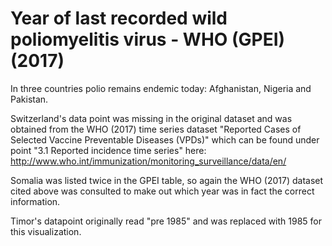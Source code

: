 # Year of last recorded wild poliomyelitis virus - WHO (GPEI) (2017)

In three countries polio remains endemic today: Afghanistan, Nigeria and Pakistan. 

Switzerland's data point was missing in the original dataset and was obtained from the WHO (2017) time series dataset "Reported Cases of Selected Vaccine Preventable Diseases (VPDs)" which can be found under point "3.1 Reported incidence time series" here: http://www.who.int/immunization/monitoring_surveillance/data/en/ 

Somalia was listed twice in the GPEI table, so again the WHO (2017) dataset cited above was consulted to make out which year was in fact the correct information. 

Timor's datapoint originally read "pre 1985" and was replaced with 1985 for this visualization.